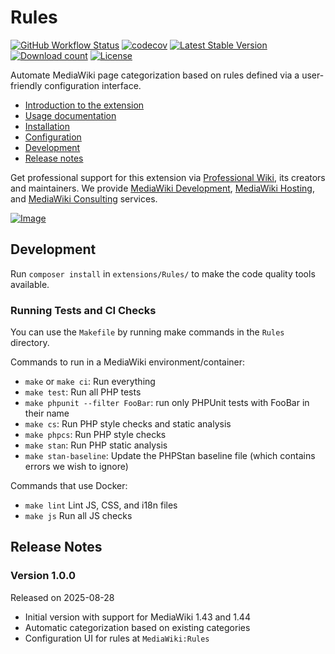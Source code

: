 # Rules

[![GitHub Workflow Status](https://img.shields.io/github/actions/workflow/status/ProfessionalWiki/Rules/ci.yml?branch=master)](https://github.com/ProfessionalWiki/Rules/actions?query=workflow%3ACI)
[![codecov](https://codecov.io/gh/ProfessionalWiki/Rules/branch/master/graph/badge.svg)](https://codecov.io/gh/ProfessionalWiki/Rules)
[![Latest Stable Version](https://poser.pugx.org/professional-wiki/rules/v/stable)](https://packagist.org/packages/professional-wiki/rules)
[![Download count](https://poser.pugx.org/professional-wiki/rules/downloads)](https://packagist.org/packages/professional-wiki/rules)
[![License](https://poser.pugx.org/professional-wiki/rules/license)](LICENSE)

Automate MediaWiki page categorization based on rules defined via a user-friendly configuration interface.

- [Introduction to the extension](https://professional.wiki/en/extension/rules)
- [Usage documentation](https://professional.wiki/en/extension/rules#Usage)
- [Installation](https://professional.wiki/en/extension/rules#Installation)
- [Configuration](https://professional.wiki/en/extension/rules#Configuration)
- [Development](#development)
- [Release notes](#release-notes)

Get professional support for this extension via [Professional Wiki], its creators and maintainers.
We provide [MediaWiki Development], [MediaWiki Hosting], and [MediaWiki Consulting] services.

[![Image](https://github.com/user-attachments/assets/a8f6129a-f2e3-4af4-a2cb-a7d2806b2b8a)](https://professional.wiki/en/extension/rules)

## Development

Run `composer install` in `extensions/Rules/` to make the code quality tools available.

### Running Tests and CI Checks

You can use the `Makefile` by running make commands in the `Rules` directory.

Commands to run in a MediaWiki environment/container:

* `make` or `make ci`: Run everything
* `make test`: Run all PHP tests
* `make phpunit --filter FooBar`: run only PHPUnit tests with FooBar in their name
* `make cs`: Run PHP style checks and static analysis
* `make phpcs`: Run PHP style checks
* `make stan`: Run PHP static analysis
* `make stan-baseline`: Update the PHPStan baseline file (which contains errors we wish to ignore)

Commands that use Docker:

* `make lint` Lint JS, CSS, and i18n files
* `make js` Run all JS checks

## Release Notes

### Version 1.0.0

Released on 2025-08-28

* Initial version with support for MediaWiki 1.43 and 1.44
* Automatic categorization based on existing categories
* Configuration UI for rules at `MediaWiki:Rules`

[Professional Wiki]: https://professional.wiki
[MediaWiki Hosting]: https://pro.wiki
[MediaWiki Development]: https://professional.wiki/en/mediawiki-development
[MediaWiki Consulting]: https://professional.wiki/en/mediawiki-consulting-services
